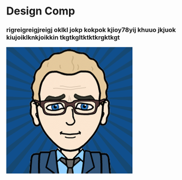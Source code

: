 # Design Comp

### rigreigreigjreigj oklkl jokp kokpok kjioy78yij khuuo jkjuok kiujoiklknkjoikkin tkgtkgltktktkrgktkgt

![Martin Reid](13521615.png)




